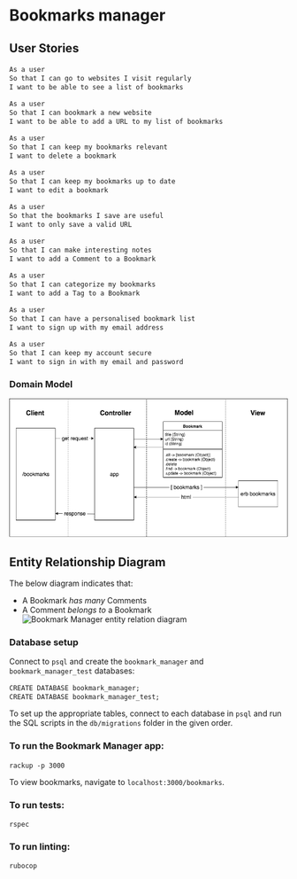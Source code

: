 # Bookmarks manager

## User Stories

```
As a user
So that I can go to websites I visit regularly
I want to be able to see a list of bookmarks
```
```
As a user
So that I can bookmark a new website
I want to be able to add a URL to my list of bookmarks
```
 ```
As a user
So that I can keep my bookmarks relevant
I want to delete a bookmark
```
```
As a user
So that I can keep my bookmarks up to date
I want to edit a bookmark
```
```
As a user
So that the bookmarks I save are useful
I want to only save a valid URL
```
```
As a user
So that I can make interesting notes
I want to add a Comment to a Bookmark
```
```
As a user
So that I can categorize my bookmarks
I want to add a Tag to a Bookmark
```
```
As a user
So that I can have a personalised bookmark list
I want to sign up with my email address
```
```
As a user
So that I can keep my account secure
I want to sign in with my email and password
```
### Domain Model

![domain model](images/bookmark_manager_13.png)

## Entity Relationship Diagram
 The below diagram indicates that:
- A Bookmark *has many* Comments
- A Comment *belongs to* a Bookmark
 ![Bookmark Manager entity relation diagram](./public/images/bookmark_manager_relations_17_1.png)


### Database setup

<!-- * Connect to psql
* Create the database using the `psql` command `CREATE DATABASE bookmark_manager;`
* Connect to the database using the `pqsl` command `\c bookmark_manager;`
* Run the query we have saved in the file `01_create_bookmarks_table.sql` -->

Connect to `psql` and create the `bookmark_manager` and `bookmark_manager_test` databases:
 ```
CREATE DATABASE bookmark_manager;
CREATE DATABASE bookmark_manager_test;
```
To set up the appropriate tables, connect to each database in `psql` and run the SQL scripts in the `db/migrations` folder in the given order.

### To run the Bookmark Manager app:

  ```
 rackup -p 3000
 ```

 To view bookmarks, navigate to `localhost:3000/bookmarks`.

### To run tests:

 ```
 rspec
 ```

 ### To run linting:

 ```
 rubocop
 ```
